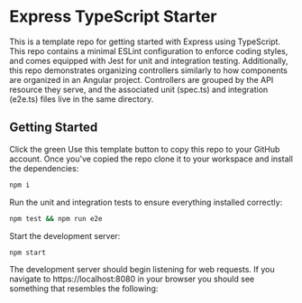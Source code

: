 # Express TypeScript Starter

This is a template repo for getting started with Express using TypeScript. This repo contains a minimal ESLint configuration to enforce coding styles, and comes equipped with Jest for unit and integration testing. Additionally, this repo demonstrates organizing controllers similarly to how components are organized in an Angular project. Controllers are grouped by the API resource they serve, and the associated unit (spec.ts) and integration (e2e.ts) files live in the same directory.

## Getting Started

Click the green Use this template button to copy this repo to your GitHub account. Once you've copied the repo clone it to your workspace and install the dependencies:

```sh
npm i
```

Run the unit and integration tests to ensure everything installed correctly:

```sh
npm test && npm run e2e
```

Start the development server:

```sh
npm start
```

The development server should begin listening for web requests. If you navigate to https://localhost:8080 in your browser you should see something that resembles the following:

